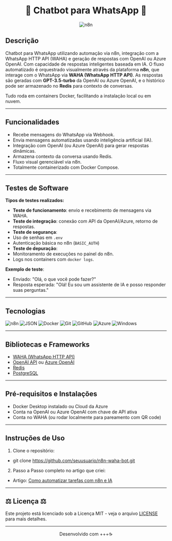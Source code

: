<h1 align="center">🤖 Chatbot para WhatsApp 🤖</h1>

<p align="center">
  <img src="https://img.shields.io/badge/n8n-FF6D6D?style=for-the-badge&logo=n8n&logoColor=white" alt="n8n" />
</p>


## Descrição 

Chatbot para WhatsApp utilizando automação via n8n, integração com a WhatsApp HTTP API (WAHA) e geração de respostas com OpenAI ou Azure OpenAI. Com capacidade de respostas inteligentes baseada em IA. O fluxo automatizado é orquestrado visualmente através da plataforma **n8n**, que interage com o WhatsApp via **WAHA (WhatsApp HTTP API)**. As respostas são geradas com **GPT-3.5-turbo** da OpenAI ou Azure OpenAI, e o histórico pode ser armazenado no **Redis** para contexto de conversas.

Tudo roda em containers Docker, facilitando a instalação local ou em nuvem.

---

## Funcionalidades 

- Recebe mensagens do WhatsApp via Webhook.
- Envia mensagens automatizadas usando inteligência artificial (IA).
- Integração com OpenAI (ou Azure OpenAI) para gerar respostas dinâmicas.
- Armazena contexto da conversa usando Redis.
- Fluxo visual gerenciável via n8n.
- Totalmente containerizado com Docker Compose.

---

## Testes de Software

**Tipos de testes realizados:**

-  **Teste de funcionamento**: envio e recebimento de mensagens via WAHA.
-  **Teste de integração**: conexão com API da OpenAI/Azure, retorno de respostas.
-  **Teste de segurança**:
  - Uso de senhas em `.env`
  - Autenticação básica no n8n (`BASIC_AUTH`)
-  **Teste de depuração**:
  - Monitoramento de execuções no painel do n8n.
  - Logs nos containers com `docker logs`.

**Exemplo de teste**:
- Enviado: "Olá, o que você pode fazer?"
- Resposta esperada: "Olá! Eu sou um assistente de IA e posso responder suas perguntas."

---

## Tecnologias
![n8n](https://img.shields.io/badge/n8n-FF6D6D?style=flat-square&logo=n8n&logoColor=white) ![JSON](https://img.shields.io/badge/JSON-000000?style=flat-square&logo=json&logoColor=white) ![Docker](https://img.shields.io/badge/Docker-2496ED?style=flat-square&logo=docker&logoColor=white) ![Git](https://img.shields.io/badge/Git-F05032?style=flat-square&logo=git&logoColor=white) ![GitHub](https://img.shields.io/badge/GitHub-181717?style=flat-square&logo=github&logoColor=white) ![Azure](https://img.shields.io/badge/Azure-0078D4?style=flat-square&logo=microsoftazure&logoColor=white) ![Windows](https://img.shields.io/badge/Windows-0078D6?style=flat-square&logo=windows&logoColor=white)

---

## Bibliotecas e Frameworks

- [WAHA (WhatsApp HTTP API)](https://github.com/diego3g/whatsapp-http-api)
- [OpenAI API](https://platform.openai.com/docs) ou [Azure OpenAI](https://learn.microsoft.com/azure/cognitive-services/openai/)
- [Redis](https://redis.io)
- [PostgreSQL](https://www.postgresql.org)

---

## Pré-requisitos e Instalações

- Docker Desktop instalado ou Cloud da Azure 
- Conta na OpenAI ou Azure OpenAI com chave de API ativa
- Conta no WAHA (ou rodar localmente para pareamento com QR code)

---

## Instruções de Uso

1. Clone o repositório:
- git clone https://github.com/seuusuario/n8n-waha-bot.git

2. Passo a Passo completo no artigo que criei:
- Artigo: [Como automatizar tarefas com n8n e IA](https://web.dio.me/articles/como-automatizar-tarefas-com-n8n-e-ia-utilizando-chatgpt-gemini-e-azure-ai-bed520ef0cda)

---
## ⚖️ Licença ⚖️

Este projeto está licenciado sob a Licença MIT - veja o arquivo [LICENSE](./LICENSE) para mais detalhes.


---

<p align="center">Desenvolvido com +++☕</p>
